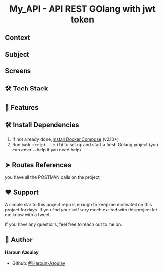 # <p align="center">My_API - API REST GOlang with jwt token </p>

## Context


## Subject


## Screens


## 🛠️ Tech Stack


## 🧐 Features    


## 🛠️ Install Dependencies    

1. If not already done, [install Docker Compose](https://docs.docker.com/compose/install/) (v2.10+)
2. Run `bash script --build` to set up and start a fresh Golang project (you can enter --help if you need help)
  




## ➤ Routes References
you have all the POSTMAN calls on the project

        
        
## ❤️ Support  
A simple star to this project repo is enough to keep me motivated on this project for days. If you find your self very much excited with this project let me know with a tweet.

If you have any questions, feel free to reach out to me on.
        
## 🙇 Author
#### Haroun Azoulay

- Github: [@Haroun-Azoulay](https://github.com/Haroun-Azoulay)